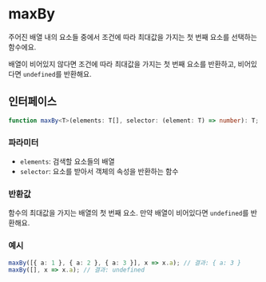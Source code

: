 # maxBy

주어진 배열 내의 요소들 중에서 조건에 따라 최대값을 가지는 첫 번째 요소를 선택하는 함수에요.

배열이 비어있지 않다면 조건에 따라 최대값을 가지는 첫 번째 요소를 반환하고, 비어있다면 `undefined`를 반환해요.

## 인터페이스

```typescript
function maxBy<T>(elements: T[], selector: (element: T) => number): T;
```

### 파라미터

- `elements`: 검색할 요소들의 배열
- `selector`: 요소를 받아서 객체의 속성을 반환하는 함수

### 반환값

함수의 최대값을 가지는 배열의 첫 번째 요소. 만약 배열이 비어있다면 `undefined`를 반환해요.

### 예시

```typescript
maxBy([{ a: 1 }, { a: 2 }, { a: 3 }], x => x.a); // 결과: { a: 3 }
maxBy([], x => x.a); // 결과: undefined
```
